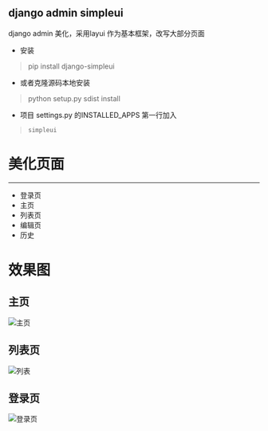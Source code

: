 django admin simpleui
-----
django admin 美化，采用layui 作为基本框架，改写大部分页面

+ 安装
> pip install django-simpleui
+ 或者克隆源码本地安装
> python setup.py sdist install
+ 项目 settings.py 的INSTALLED_APPS 第一行加入
> `simpleui`

# 美化页面
----
 + 登录页
 + 主页
 + 列表页
 + 编辑页
 + 历史
 
# 效果图

## 主页
![主页](https://github.com/newpanjing/simpleui/blob/master/images/主页.png)
## 列表页
![列表](https://github.com/newpanjing/simpleui/blob/master/images/列表页.png)
## 登录页
![登录页](https://github.com/newpanjing/simpleui/blob/master/images/登录页.png)
 
